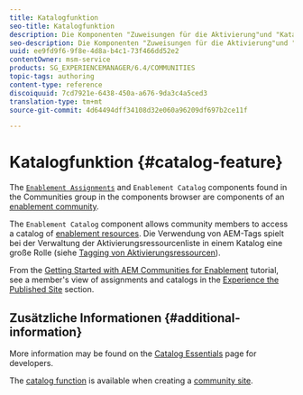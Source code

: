 ```yaml
---
title: Katalogfunktion
seo-title: Katalogfunktion
description: Die Komponenten "Zuweisungen für die Aktivierung"und "Katalog für die Aktivierung"sind Komponenten einer Community für die Aktivierung
seo-description: Die Komponenten "Zuweisungen für die Aktivierung"und "Katalog für die Aktivierung"sind Komponenten einer Community für die Aktivierung
uuid: ee9fd9f6-9f8e-4d8a-b4c1-73f466dd52e2
contentOwner: msm-service
products: SG_EXPERIENCEMANAGER/6.4/COMMUNITIES
topic-tags: authoring
content-type: reference
discoiquuid: 7cd7921e-6438-450a-a676-9da3c4a5ced3
translation-type: tm+mt
source-git-commit: 4d64494dff34108d32e060a96209df697b2ce11f

---
```



# Katalogfunktion {#catalog-feature}

The [ `Enablement Assignments`](assignments.md) and `Enablement Catalog` components found in the Communities group in the components browser are components of an [enablement community](overview.md#enablement-community).

The `Enablement Catalog` component allows community members to access a catalog of [enablement resources](resources.md). Die Verwendung von AEM-Tags spielt bei der Verwaltung der Aktivierungsressourcenliste in einem Katalog eine große Rolle (siehe [Tagging von Aktivierungsressourcen](tag-resources.md)).

From the [Getting Started with AEM Communities for Enablement](getting-started-enablement.md) tutorial, see a member&#39;s view of assignments and catalogs in the [Experience the Published Site](enablement-published-site.md) section.

## Zusätzliche Informationen {#additional-information}

More information may be found on the [Catalog Essentials](catalog-developer-essentials.md) page for developers.

The [catalog function](functions.md#catalog-function) is available when creating a [community site](sites-console.md).
